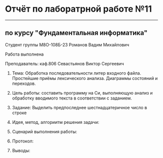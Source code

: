 # Отчёт по лаборатрной работе №11

---

## по курсу "Фундаментальная информатика"


Студент группы М8О-108Б-23 Романов Вадим Михайлович

Работа выполнена

Преподаватель: каф.806 Севастьянов Виктор Сергеевич

1. Тема: Обработка последовательности литер входного файла. Простейшие приёмы лексического анализа. Диаграммы состояний и переходов.
2. Цель работы: составить программу на Си, выполняющую анализ и обработку вводимого текста в соответствии с заданием.
3. Задание: Выделить предпоследнее шестнадцатеричное число в строке
4. Идея, метод, алгориитм решения задачи:

5. Сценарий выполнения работы:

6. Протокол:

8. Выводы: